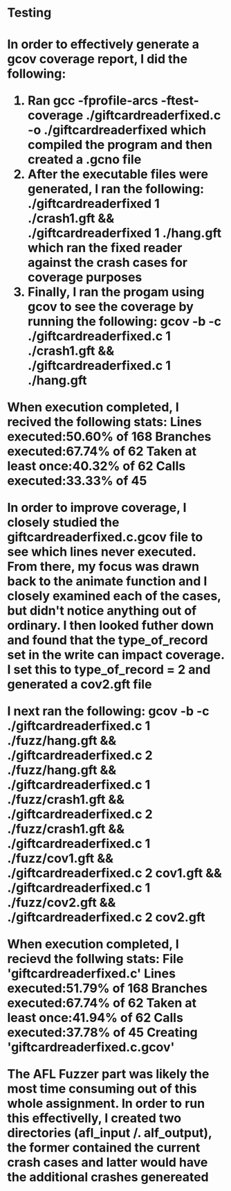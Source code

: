<h1> Testing <h1>
<p> 

In order to effectively generate a gcov coverage report, I did the following: 
1. Ran gcc -fprofile-arcs -ftest-coverage ./giftcardreaderfixed.c -o ./giftcardreaderfixed which compiled the program and then created a .gcno file 
2. After the executable files were generated, I ran the following: 
./giftcardreaderfixed 1 ./crash1.gft && ./giftcardreaderfixed 1 ./hang.gft
which ran the fixed reader against the crash cases for coverage purposes 
2. Finally, I ran the progam using gcov to see the coverage by running the following: 
gcov -b -c ./giftcardreaderfixed.c 1 ./crash1.gft && ./giftcardreaderfixed.c 1 ./hang.gft

When execution completed, I recived the following stats: 
Lines executed:50.60% of 168
Branches executed:67.74% of 62
Taken at least once:40.32% of 62
Calls executed:33.33% of 45
</p> 


<p>
In order to improve coverage, I closely studied the giftcardreaderfixed.c.gcov file to see which lines never executed. From there, my focus was drawn back to the animate function and I closely examined each of the cases, but didn't notice anything out of ordinary. I then looked futher down and found that the type_of_record set in the write can impact coverage. I set this to type_of_record = 2 and generated a cov2.gft file

I next ran the following: 
gcov -b -c ./giftcardreaderfixed.c 1 ./fuzz/hang.gft && ./giftcardreaderfixed.c 2 ./fuzz/hang.gft && ./giftcardreaderfixed.c 1 ./fuzz/crash1.gft && ./giftcardreaderfixed.c 2 ./fuzz/crash1.gft && ./giftcardreaderfixed.c 1 ./fuzz/cov1.gft && ./giftcardreaderfixed.c 2 cov1.gft && ./giftcardreaderfixed.c 1 ./fuzz/cov2.gft && ./giftcardreaderfixed.c 2 cov2.gft


When execution completed, I recievd the follwing stats:
File 'giftcardreaderfixed.c'
Lines executed:51.79% of 168
Branches executed:67.74% of 62
Taken at least once:41.94% of 62
Calls executed:37.78% of 45
Creating 'giftcardreaderfixed.c.gcov'
</p>


<p>The AFL Fuzzer part was likely the most time consuming out of this whole assignment. 
In order to run this effectivelly, I created two directories (afl_input /. alf_output), the former contained the current crash cases and latter would have the additional crashes genereated </p>